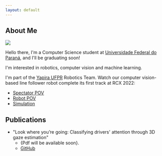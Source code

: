 ```yaml
---
layout: default
---
```


## About Me

<img class="profile-picture" src="https://avatars.githubusercontent.com/u/55661167?v=4">

Hello there, I'm a Computer Science student at [Universidade Federal do Paraná](http://bcc.ufpr.br/), and I'll be graduating soon! 

I'm interested in robotics, computer vision and machine learning.

I'm part of the [Yapira UFPR](https://www.facebook.com/ufpr.yapira) Robotics Team. Watch our computer vision-based line follower robot complete its first track at RCX 2022: 
* [Spectator POV](https://drive.google.com/file/d/13jQLvRatMAxQXDhhhWztNFT34ptf3a_2/view?usp=sharing)
* [Robot POV](https://drive.google.com/file/d/1qnftp4b8_yvBsK6LlyaOee2ITNIrxgbI/view?usp=sharing)
* [Simulation](https://www.youtube.com/watch?v=E3LZQBVdJgE)


## Publications

* "Look where you’re going: Classifying drivers' attention through 3D gaze estimation" 
    * {Pdf will be available soon}.
    * [GitHub](https://github.com/VRI-UFPR/LWYG-drivers-attention)